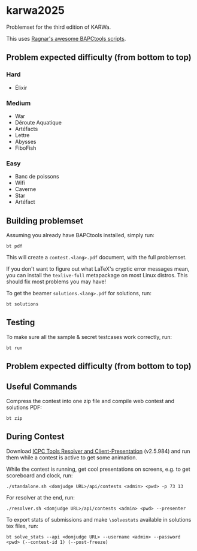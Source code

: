# karwa2025
Problemset for the third edition of KARWa.

This uses [Ragnar's awesome BAPCtools scripts](https://github.com/RagnarGrootKoerkamp/BAPCtools).

## Problem expected difficulty (from bottom to top)
### Hard
- Élixir
### Medium
- War
- Déroute Aquatique
- Artéfacts
- Lettre
- Abysses
- FiboFish
### Easy
- Banc de poissons
- Wifi
- Caverne
- Star
- Artéfact
## Building problemset

Assuming you already have BAPCtools installed, simply run:

```console
bt pdf
```

This will create a `contest.<lang>.pdf` document, with the full problemset.

If you don't want to figure out what LaTeX's cryptic error messages mean, you can install the `texlive-full` metapackage on most Linux distros.
This should fix most problems you may have!


To get the beamer `solutions.<lang>.pdf` for solutions, run:

```console
bt solutions
```


## Testing

To make sure all the sample & secret testcases work correctly, run:

```console
bt run
```

## Problem expected difficulty (from bottom to top)


## Useful Commands

Compress the contest into one zip file and compile web contest and solutions PDF:

```console
bt zip
```

## During Contest

Download [ICPC Tools Resolver and Client-Presentation](https://tools.icpc.global/) (v2.5.984) and run them while a contest is active to get some animation.

While the contest is running, get cool presentations on screens, e.g. to get scoreboard and clock, run:

```console
./standalone.sh <domjudge URL>/api/contests <admin> <pwd> -p 73 13
```

For resolver at the end, run:

```console
./resolver.sh <domjudge URL>/api/contests <admin> <pwd> --presenter
```

To export stats of submissions and make `\solvestats` available in solutions tex files, run:
```console
bt solve_stats --api <domjudge URL> --username <admin> --password <pwd> (--contest-id 1) (--post-freeze)
```

